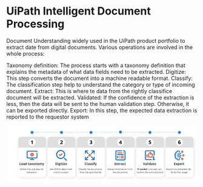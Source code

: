 # UiPath Intelligent Document Processing
Document Understanding widely used in the UiPath product portfolio to extract date from digital documents. Various operations are involved in the whole process:

Taxonomy definition: The process starts with a taxonomy definition that explains the metadata of what data fields need to be extracted.
Digitize: This step converts the document into a machine readable format.
Classify: The classification step help to understand the category or type of incoming document.
Extract: This is where te data from the rightly classifice document will be extracted.
Validated: If the confidence of the extraction is less, then the data will be sent to the human validation step. Otherwise, it can be exported directly.
Export: In this step, the expected data extraction is reported to the requestor system

![alt text](https://github.com/bacdillon/UiPath-Intelligent-Document-Processing/blob/main/DU.JPG)

